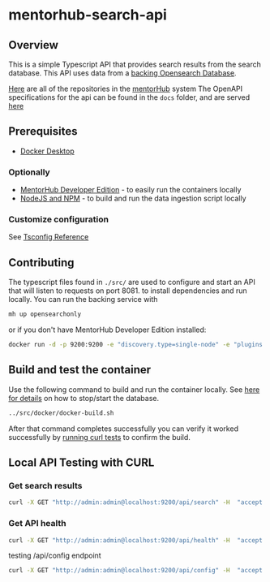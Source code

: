 # mentorhub-search-api

## Overview

This is a simple Typescript API that provides search results from the search database. This API uses data from a [backing Opensearch Database](https://github.com/agile-learning-institute/mentorHub-search-opensearch).

[Here](https://github.com/orgs/agile-learning-institute/repositories?q=mentorhub-&type=all&sort=name) are all of the repositories in the [mentorHub](https://github.com/agile-learning-institute/mentorhub/tree/main) system
The OpenAPI specifications for the api can be found in the ``docs`` folder, and are served [here](https://agile-learning-institute.github.io/mentorHub-search-api/)
## Prerequisites

- [Docker Desktop](https://www.docker.com/products/docker-desktop/)

### Optionally
- [MentorHub Developer Edition](https://github.com/agile-learning-institute/mentorHub/tree/main/mentorHub-developer-edition) - to easily run the containers locally
- [NodeJS and NPM](https://docs.npmjs.com/downloading-and-installing-node-js-and-npm) - to build and run the data ingestion script locally

### Customize configuration

See [Tsconfig Reference](https://www.typescriptlang.org/tsconfig)

## Contributing

The typescript files found in `./src/` are used to configure and start an API that will listen to requests on port 8081.  to install dependencies and run locally. You can run the backing service with 
```bash
mh up opensearchonly
```
or if you don't have MentorHub Developer Edition installed:
```bash
docker run -d -p 9200:9200 -e "discovery.type=single-node" -e "plugins.security.disabled=true" -e "OPENSEARCH_INITIAL_ADMIN_PASSWORD:Z3i**BEl6YTJsDKrK3AgVO" opensearchproject/opensearch:2.12.0
```
## Build and test the container

Use the following command to build and run the container locally. See [here for details](https://github.com/agile-learning-institute/mentorhub/blob/main/docker-compose/README.md) on how to stop/start the database.

```bash
../src/docker/docker-build.sh
```

After that command completes successfully you can verify it worked successfully by [running curl tests](#local-api-testing-with-curl) to confirm the build.

## Local API Testing with CURL

### Get search results
```bash
curl -X GET "http://admin:admin@localhost:9200/api/search" -H  "accept: application/json" -H  "query: <your-query>"
```

### Get API health

```bash
curl -X GET "http://admin:admin@localhost:9200/api/health" -H  "accept: */*"
```
testing /api/config endpoint

```bash
curl -X GET "http://admin:admin@localhost:9200/api/config" -H  "accept: */* "
```
